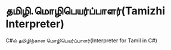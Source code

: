 # தமிழி.மொழிபெயர்ப்பாளர்(Tamizhi Interpreter)
C#ல் தமிழிற்கான மொழிபெயர்ப்பாளர்(Interpreter for Tamil in C#)
